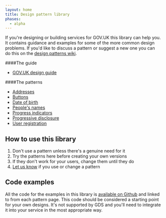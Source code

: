 ```yaml
---
layout: home
title: Design pattern library
phases:
  - alpha
---
```


If you're designing or building services for GOV.UK this library can help you.
It contains guidance and examples for some of the more common design problems.
If you'd like to discuss a pattern or suggest a new one you can do this on the [design patterns wiki](https://designpatterns.hackpad.com/Pattern-library-0eUk1OdHvql).

####The guide

* [GOV.UK design guide](design-guide.html)

####The patterns

* [Addresses](addresses.html)
* [Buttons](buttons.html)
* [Date of birth](date-of-birth.html)
* [People's names](peoples-names.html)
* [Progress indicators](progress-indicator.html)
* [Progressive disclosure](progressive-disclosure.html)
* [User registration](user-registration.html)

## How to use this library

1. Don't use a pattern unless there's a genuine need for it
2. Try the patterns here before creating your own versions
3. If they don't work for your users, change them until they do
4. [Let us know](https://designpatterns.hackpad.com/Pattern-library-0eUk1OdHvql) if you use or change a pattern

## Code examples

All the code for the examples in this library is [available on Github](https://github.com/alphagov/design-patterns) and linked to from each pattern page.
This code should be considered a starting point for your own designs. It's not supported by GDS and you'll need to integrate it into your service in the most appropriate way.

